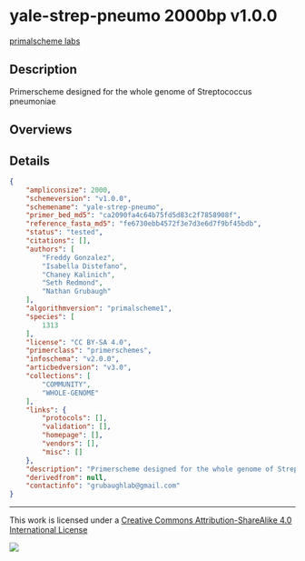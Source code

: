 # yale-strep-pneumo 2000bp v1.0.0

[primalscheme labs](https://labs.primalscheme.com/detail/yale-strep-pneumo/2000/v1.0.0)

## Description

Primerscheme designed for the whole genome of Streptococcus pneumoniae

## Overviews

## Details

```json
{
    "ampliconsize": 2000,
    "schemeversion": "v1.0.0",
    "schemename": "yale-strep-pneumo",
    "primer_bed_md5": "ca2090fa4c64b75fd5d83c2f7858908f",
    "reference_fasta_md5": "fe6730ebb4572f3e7d3e6d7f9bf45bdb",
    "status": "tested",
    "citations": [],
    "authors": [
        "Freddy Gonzalez",
        "Isabella Distefano",
        "Chaney Kalinich",
        "Seth Redmond",
        "Nathan Grubaugh"
    ],
    "algorithmversion": "primalscheme1",
    "species": [
        1313
    ],
    "license": "CC BY-SA 4.0",
    "primerclass": "primerschemes",
    "infoschema": "v2.0.0",
    "articbedversion": "v3.0",
    "collections": [
        "COMMUNITY",
        "WHOLE-GENOME"
    ],
    "links": {
        "protocols": [],
        "validation": [],
        "homepage": [],
        "vendors": [],
        "misc": []
    },
    "description": "Primerscheme designed for the whole genome of Streptococcus pneumoniae",
    "derivedfrom": null,
    "contactinfo": "grubaughlab@gmail.com"
}
```



------------------------------------------------------------------------

This work is licensed under a [Creative Commons Attribution-ShareAlike 4.0 International License](http://creativecommons.org/licenses/by-sa/4.0/) 

![](https://i.creativecommons.org/l/by-sa/4.0/88x31.png)